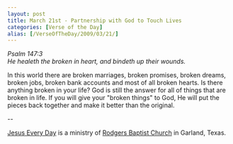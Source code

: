 ```yaml
---
layout: post
title: March 21st - Partnership with God to Touch Lives
categories: [Verse of the Day]
alias: [/VerseOfTheDay/2009/03/21/]
---
```


_Psalm 147:3  
He healeth the broken in heart, and bindeth up their wounds._

In this world there are broken marriages, broken promises, broken
dreams, broken jobs, broken bank accounts and most of all broken
hearts. Is there anything broken in your life? God is still the
answer for all of things that are broken in life. If you will give
your "broken things" to God, He will put the pieces back together and
make it better than the original.

 --

<a href=http://jesuseveryday.net>Jesus Every Day</a> is a ministry of <a href=http://rodgersbaptist.net>Rodgers Baptist Church</a> in Garland, Texas.
